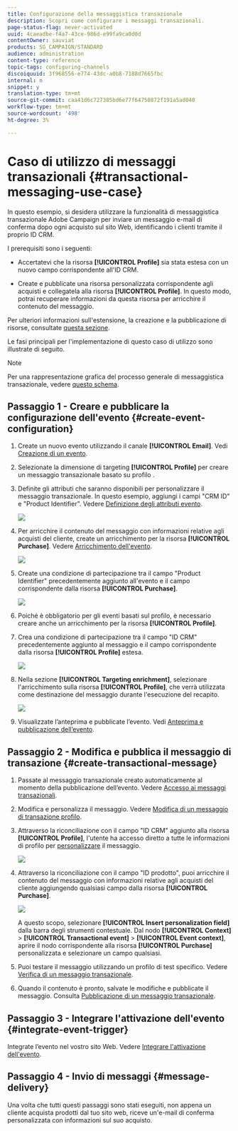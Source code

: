 ```yaml
---
title: Configurazione della messaggistica transazionale
description: Scopri come configurare i messaggi transazionali.
page-status-flag: never-activated
uuid: 4caeadbe-f4a7-43ce-986d-e99fa9ca0d0d
contentOwner: sauviat
products: SG_CAMPAIGN/STANDARD
audience: administration
content-type: reference
topic-tags: configuring-channels
discoiquuid: 3f968556-e774-43dc-a0b8-7188d7665fbc
internal: n
snippet: y
translation-type: tm+mt
source-git-commit: caa41d6c727385bd6e77f64750872f191a5ad040
workflow-type: tm+mt
source-wordcount: '498'
ht-degree: 3%

---
```



# Caso di utilizzo di messaggi transazionali {#transactional-messaging-use-case}

In questo esempio, si desidera utilizzare la funzionalità di messaggistica transazionale  Adobe Campaign per inviare un messaggio e-mail di conferma dopo ogni acquisto sul sito Web, identificando i clienti tramite il proprio ID CRM.

I prerequisiti sono i seguenti:

* Accertatevi che la risorsa **[!UICONTROL Profile]** sia stata estesa con un nuovo campo corrispondente all&#39;ID CRM.

* Create e pubblicate una risorsa personalizzata corrispondente agli acquisti e collegatela alla risorsa **[!UICONTROL Profile]**. In questo modo, potrai recuperare informazioni da questa risorsa per arricchire il contenuto del messaggio.

Per ulteriori informazioni sull&#39;estensione, la creazione e la pubblicazione di risorse, consultate [questa sezione](../../developing/using/key-steps-to-add-a-resource.md).

Le fasi principali per l&#39;implementazione di questo caso di utilizzo sono illustrate di seguito.

>[!NOTE]
>
>Per una rappresentazione grafica del processo generale di messaggistica transazionale, vedere [questo schema](../../channels/using/getting-started-with-transactional-msg.md#key-steps).

## Passaggio 1 - Creare e pubblicare la configurazione dell&#39;evento {#create-event-configuration}

1. Create un nuovo evento utilizzando il canale **[!UICONTROL Email]**. Vedi [Creazione di un evento](../../channels/using/configuring-transactional-event.md#creating-an-event).

1. Selezionate la dimensione di targeting **[!UICONTROL Profile]** per creare un messaggio transazionale basato su profilo [](../../channels/using/configuring-transactional-event.md#profile-based-transactional-messages).

1. Definite gli attributi che saranno disponibili per personalizzare il messaggio transazionale. In questo esempio, aggiungi i campi &quot;CRM ID&quot; e &quot;Product Identifier&quot;. Vedere [Definizione degli attributi evento](../../channels/using/configuring-transactional-event.md#defining-the-event-attributes).

   ![](assets/message-center_usecase1.png)

1. Per arricchire il contenuto del messaggio con informazioni relative agli acquisti del cliente, create un arricchimento per la risorsa **[!UICONTROL Purchase]**. Vedere [Arricchimento dell&#39;evento](../../channels/using/configuring-transactional-event.md#enriching-the-transactional-message-content).

   ![](assets/message-center_usecase2.png)

1. Create una condizione di partecipazione tra il campo &quot;Product Identifier&quot; precedentemente aggiunto all&#39;evento e il campo corrispondente dalla risorsa **[!UICONTROL Purchase]**.

   ![](assets/message-center_usecase3.png)

1. Poiché è obbligatorio per gli eventi basati sul profilo, è necessario creare anche un arricchimento per la risorsa **[!UICONTROL Profile]**.

1. Crea una condizione di partecipazione tra il campo &quot;ID CRM&quot; precedentemente aggiunto al messaggio e il campo corrispondente dalla risorsa **[!UICONTROL Profile]** estesa. <!--What's the purpose to have created a CRM ID for this event and to have the CRM ID as a join condition? could it be any other field provided you created it in the event?-->

   ![](assets/message-center_usecase4.png)

1. Nella sezione **[!UICONTROL Targeting enrichment]**, selezionare l&#39;arricchimento sulla risorsa **[!UICONTROL Profile]**, che verrà utilizzata come destinazione del messaggio durante l&#39;esecuzione del recapito.

   ![](assets/message-center_usecase5.png)

1. Visualizzate l’anteprima e pubblicate l’evento. Vedi [Anteprima e pubblicazione dell’evento](../../channels/using/publishing-transactional-event.md#previewing-and-publishing-the-event).

## Passaggio 2 - Modifica e pubblica il messaggio di transazione {#create-transactional-message}

1. Passate al messaggio transazionale creato automaticamente al momento della pubblicazione dell’evento. Vedere [Accesso ai messaggi transazionali](../../channels/using/editing-transactional-message.md#accessing-transactional-messages).

1. Modifica e personalizza il messaggio. Vedere [Modifica di un messaggio di transazione profilo](../../channels/using/editing-transactional-message.md#editing-profile-transactional-message).

1. Attraverso la riconciliazione con il campo &quot;ID CRM&quot; aggiunto alla risorsa **[!UICONTROL Profile]**, l&#39;utente ha accesso diretto a tutte le informazioni di profilo per [personalizzare](../../designing/using/personalization.md#inserting-a-personalization-field) il messaggio.

   ![](assets/message-center_usecase6.png)

1. Attraverso la riconciliazione con il campo &quot;ID prodotto&quot;, puoi arricchire il contenuto del messaggio con informazioni relative agli acquisti del cliente aggiungendo qualsiasi campo dalla risorsa **[!UICONTROL Purchase]**.

   ![](assets/message-center_usecase7.png)

   A questo scopo, selezionare **[!UICONTROL Insert personalization field]** dalla barra degli strumenti contestuale. Dal nodo **[!UICONTROL Context]** > **[!UICONTROL Transactional event]** > **[!UICONTROL Event context]**, aprire il nodo corrispondente alla risorsa **[!UICONTROL Purchase]** personalizzata e selezionare un campo qualsiasi.

1. Puoi testare il messaggio utilizzando un profilo di test specifico. Vedere [Verifica di un messaggio transazionale](../../channels/using/testing-transactional-message.md#testing-a-transactional-message).

1. Quando il contenuto è pronto, salvate le modifiche e pubblicate il messaggio. Consulta [Pubblicazione di un messaggio transazionale](../../channels/using/publishing-transactional-message.md#publishing-a-transactional-message).

## Passaggio 3 - Integrare l&#39;attivazione dell&#39;evento {#integrate-event-trigger}

Integrate l’evento nel vostro sito Web. Vedere [Integrare l&#39;attivazione dell&#39;evento](../../channels/using/getting-started-with-transactional-msg.md#integrate-event-trigger).

## Passaggio 4 - Invio di messaggi {#message-delivery}

Una volta che tutti questi passaggi sono stati eseguiti, non appena un cliente acquista prodotti dal tuo sito web, riceve un&#39;e-mail di conferma personalizzata con informazioni sul suo acquisto.